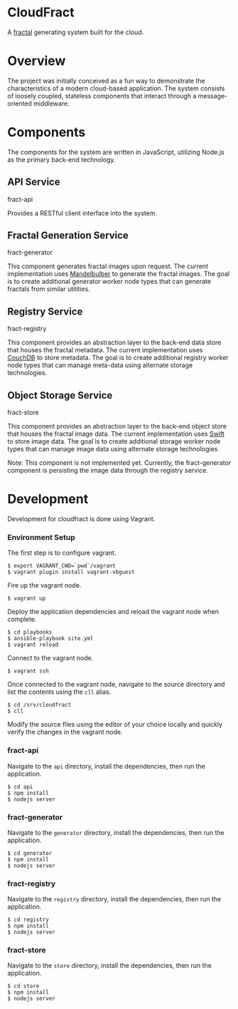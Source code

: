 # CloudFract

A [fractal](https://www.google.com/search?q=fractal&tbm=isch) generating system built for the cloud.

# Overview

The project was initially conceived as a fun way to demonstrate the characteristics of a modern cloud-based application. The system consists of loosely coupled, stateless components that interact through a message-oriented middleware.

# Components

The components for the system are written in JavaScript, utilizing Node.js as the primary back-end technology.

## API Service

fract-api

Provides a RESTful client interface into the system.

## Fractal Generation Service

fract-generator

This component generates fractal images upon request. The current implementation uses [Mandelbulber](http://www.mandelbulber.com/) to generate the fractal images. The goal is to create additional generator worker node types that can generate fractals from similar utilities.

## Registry Service

fract-registry

This component provides an abstraction layer to the back-end data store that houses the fractal metadata. The current implementation uses [CouchDB](http://couchdb.apache.org/) to store metadata. The goal is to create additional registry worker node types that can manage meta-data using alternate storage technologies.

## Object Storage Service

fract-store

This component provides an abstraction layer to the back-end object store that houses the fractal image data. The current implementation uses [Swift](https://wiki.openstack.org/wiki/Swift) to store image data. The goal is to create additional storage worker node types that can manage image data using alternate storage technologies.

Note: This component is not implemented yet. Currently, the fract-generator component is persisting the image data through the registry service.

# Development

Development for cloudfract is done using Vagrant.

### Environment Setup

The first step is to configure vagrant.

    $ export VAGRANT_CWD=`pwd`/vagrant
    $ vagrant plugin install vagrant-vbguest

Fire up the vagrant node.

    $ vagrant up

Deploy the application dependencies and reload the vagrant node when complete.

    $ cd playbooks
    $ ansible-playbook site.yml
    $ vagrant reload

Connect to the vagrant node.

    $ vagrant ssh

Once connected to the vagrant node, navigate to the source directory and list the contents using the `cll` alias.

    $ cd /srv/cloudfract
    $ cll

Modify the source files using the editor of your choice locally and quickly verify the changes in the vagrant node.

### fract-api

Navigate to the `api` directory, install the dependencies, then run the application.

    $ cd api
    $ npm install
    $ nodejs server

### fract-generator

Navigate to the `generator` directory, install the dependencies, then run the application.

    $ cd generator
    $ npm install
    $ nodejs server

### fract-registry

Navigate to the `registry` directory, install the dependencies, then run the application.

    $ cd registry
    $ npm install
    $ nodejs server

### fract-store

Navigate to the `store` directory, install the dependencies, then run the application.

    $ cd store
    $ npm install
    $ nodejs server
